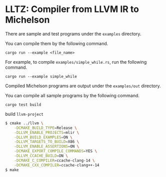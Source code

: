 # LLTZ: Compiler from LLVM IR to Michelson

There are sample and test programs under the `examples` directory.

You can compile them by the following command.
```
cargo run --example <file_name>
```
For example, to compile `examples/simple_while.rs`, run the following command.
```
cargo run --example simple_while
```

Compiled Michelson programs are output under the `examples/out` directory.

You can compile all sample programs by the following command.
```
cargo test build
```

build `llvm-project`
```sh
$ cmake ../llvm \
    -DCMAKE_BUILD_TYPE=Release \
    -DLLVM_ENABLE_PROJECTS=mlir \
    -DLLVM_BUILD_EXAMPLES=ON \
    -DLLVM_TARGETS_TO_BUILD=X86 \
    -DLLVM_ENABLE_ASSERTIONS=ON \
    -DCMAKE_EXPORT_COMPILE_COMMANDS=YES \
    -DLLVM_CCACHE_BUILD=ON \
    -DCMAKE_C_COMPILER=ccache-clang-14 \
    -DCMAKE_CXX_COMPILER=ccache-clang++-14
$ make
```
